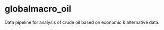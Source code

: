 # globalmacro_oil
Data pipeline for analysis of crude oil based on economic &amp; alternative data.
